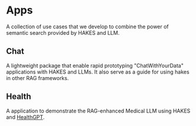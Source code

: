 # Apps

A collection of use cases that we develop to combine the power of semantic search provided by HAKES and LLM.

## Chat

A lightweight package that enable rapid prototyping "ChatWithYourData" applications with HAKES and LLMs. It also serve as a guide for using hakes in other RAG frameworks.

## Health

A application to demonstrate the RAG-enhanced Medical LLM using HAKES and [HealthGPT](https://github.com/DCDmllm/HealthGPT).

